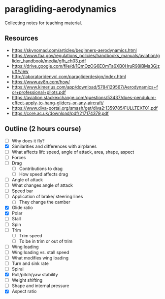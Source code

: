 # paragliding-aerodynamics

Collecting notes for teaching material.


## Resources

- https://skynomad.com/articles/beginners-aerodynamics.html
- https://www.faa.gov/regulations_policies/handbooks_manuals/aviation/glider_handbook/media/gfh_ch03.pdf
- https://drive.google.com/file/d/1QmOzOG6EOmTa6XB0HruR98iBMa3GjzuX/view
- http://laboratoridenvol.com/paragliderdesign/index.html
- https://www.av8n.com/how/
- https://www.kimerius.com/app/download/5784129567/Aerodynamics+for+professional+pilots.pdf
- https://aviation.stackexchange.com/questions/53437/does-pendulum-effect-apply-to-hang-gliders-or-any-aircraft/
- https://www.diva-portal.org/smash/get/diva2:1359785/FULLTEXT01.pdf
- https://core.ac.uk/download/pdf/217174379.pdf


## Outline (2 hours course)

- [ ] Why does it fly?
- [x] Similarities and differences with airplanes
- [ ] What affects lift: speed, angle of attack, area, shape, aspect
- [ ] Forces
- [ ] Drag
   - [ ] Contributions to drag
   - [ ] How speed affects drag
- [ ] Angle of attack
- [ ] What changes angle of attack
- [ ] Speed bar
- [ ] Application of brake/ steering lines
   - [ ] They change the camber
- [x] Glide ratio
- [x] Polar
- [ ] Stall
- [ ] Spin
- [ ] Trim
   - [ ] Trim speed
   - [ ] To be in trim or out of trim
- [ ] Wing loading
- [ ] Wing loading vs. stall speed
- [ ] What modifies wing loading
- [ ] Turn and sink rate
- [ ] Spiral
- [x] Roll/pitch/yaw stability
- [ ] Weight shifting
- [ ] Shape and internal pressure
- [x] Aspect ratio
